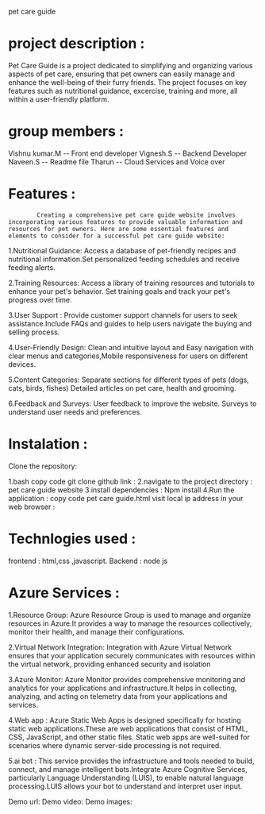 pet care guide 

# project description :
 
Pet Care Guide is a project dedicated to simplifying and organizing various aspects of pet care, ensuring that pet owners can easily manage and enhance the well-being of their furry friends. The project focuses on key features such as nutritional guidance, excercise, training  and more, all within a user-friendly platform.

# group members :
 
 Vishnu kumar.M -- Front end developer
 Vignesh.S -- Backend Developer
 Naveen.S -- Readme file
 Tharun -- Cloud Services and Voice over
 
# Features :
            Creating a comprehensive pet care guide website involves incorporating various features to provide valuable information and resources for pet owners. Here are some essential features and elements to consider for a successful pet care guide website:

 1.Nutritional Guidance: Access a database of pet-friendly recipes and nutritional information.Set personalized feeding schedules and receive feeding alerts.
 
 2.Training Resources: Access a library of training resources and tutorials to enhance your pet's behavior. Set training goals and track your pet's progress over time.
 
 3.User Support : Provide customer support channels for users to seek assistance.Include FAQs and guides to help users navigate the buying and selling process.

 4.User-Friendly Design: Clean and intuitive layout and Easy navigation with clear menus and categories,Mobile responsiveness for users on different devices.

 5.Content Categories: Separate sections for different types of pets (dogs, cats, birds, fishes) Detailed articles on pet care, health and grooming. 

 6.Feedback and Surveys: User feedback  to improve the website. Surveys to understand user needs and preferences.

# Instalation :
 
 Clone the repository:
 
1.bash copy code git clone github link :
2.navigate to the project directory : pet care guide website
3.install dependencies : Npm install
4.Run the application : copy code pet care guide.html visit local ip address in your web browser :

# Technlogies used :
  frontend : html,css ,javascript. 
  Backend : node js

# Azure Services :

1.Resource Group:
          Azure Resource Group is used to manage and organize resources in Azure.It provides a way to manage the resources collectively, monitor their health, and manage their configurations.

2.Virtual Network Integration: 
          Integration with Azure Virtual Network ensures that your application securely communicates with resources within the virtual network, providing enhanced security and isolation

3.Azure Monitor:
          Azure Monitor provides comprehensive monitoring and analytics for your applications and infrastructure.It helps in collecting, analyzing, and acting on telemetry data from your applications and services.

4.Web app :
          Azure Static Web Apps is designed specifically for hosting static web applications.These are web applications that consist of HTML, CSS, JavaScript, and other static files.     Static web apps are well-suited for scenarios where dynamic server-side processing is not required.

5.ai bot :
          This service provides the infrastructure and tools needed to build, connect, and manage intelligent bots.Integrate Azure Cognitive Services, particularly Language Understanding (LUIS), to enable natural language processing.LUIS allows your bot to understand and interpret user input.

Demo url:
Demo video: 
Demo images:
